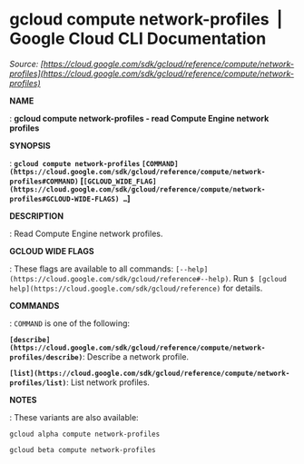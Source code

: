 # gcloud compute network-profiles  |  Google Cloud CLI Documentation

*Source: [https://cloud.google.com/sdk/gcloud/reference/compute/network-profiles](https://cloud.google.com/sdk/gcloud/reference/compute/network-profiles)*

**NAME**

: **gcloud compute network-profiles - read Compute Engine network profiles**

**SYNOPSIS**

: **`gcloud compute network-profiles` `[COMMAND](https://cloud.google.com/sdk/gcloud/reference/compute/network-profiles#COMMAND)` [`[GCLOUD_WIDE_FLAG](https://cloud.google.com/sdk/gcloud/reference/compute/network-profiles#GCLOUD-WIDE-FLAGS) …`]**

**DESCRIPTION**

: Read Compute Engine network profiles.

**GCLOUD WIDE FLAGS**

: These flags are available to all commands: `[--help](https://cloud.google.com/sdk/gcloud/reference#--help)`.
Run `$ [gcloud help](https://cloud.google.com/sdk/gcloud/reference)` for details.

**COMMANDS**

: ``COMMAND`` is one of the following:

**`[describe](https://cloud.google.com/sdk/gcloud/reference/compute/network-profiles/describe)`**:
Describe a network profile.

**`[list](https://cloud.google.com/sdk/gcloud/reference/compute/network-profiles/list)`**:
List network profiles.

**NOTES**

: These variants are also available:

```
gcloud alpha compute network-profiles
```

```
gcloud beta compute network-profiles
```